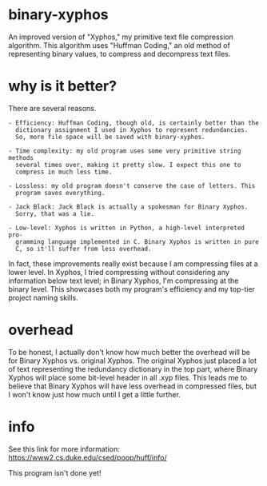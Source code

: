 # binary-xyphos
An improved version of "Xyphos," my primitive text file compression algorithm. This algorithm uses "Huffman Coding," an old method of representing binary values, to compress and decompress text files.

# why is it better?
There are several reasons.

    - Efficiency: Huffman Coding, though old, is certainly better than the
      dictionary assignment I used in Xyphos to represent redundancies.
      So, more file space will be saved with binary-xyphos.

	- Time complexity: my old program uses some very primitive string methods
      several times over, making it pretty slow. I expect this one to
      compress in much less time. 

	- Lossless: my old program doesn't conserve the case of letters. This
	  program saves everything.

    - Jack Black: Jack Black is actually a spokesman for Binary Xyphos.
      Sorry, that was a lie.

    - Low-level: Xyphos is written in Python, a high-level interpreted pro-
      gramming language implemented in C. Binary Xyphos is written in pure
      C, so it'll suffer from less overhead.

In fact, these improvements really exist because I am compressing files at 
a lower level. In Xyphos, I tried compressing without considering any
information below text level; in Binary Xyphos, I'm compressing at the
binary level. This showcases both my program's efficiency and my 
top-tier project naming skills.

# overhead
To be honest, I actually don't know how much better the overhead will be
for Binary Xyphos vs. original Xyphos. The original Xyphos just placed a lot of
text representing the redundancy dictionary in the top part, where Binary Xyphos
will place some bit-level header in all .xyp files. This leads me to believe that
Binary Xyphos will have less overhead in compressed files, but I won't know just
how much until I get a little further.

# info
See this link for more information: https://www2.cs.duke.edu/csed/poop/huff/info/

This program isn't done yet!
